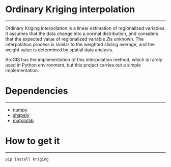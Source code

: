 # Ordinary Kriging interpolation
***

Ordinary Kriging interpolation is a linear estimation of regionalized variables. It assumes that the data change into a normal distribution, and considers that the expected value of regionalized variable $Z$is unknown. The interpolation process is similar to the weighted sliding average, and the weight value is determined by spatial data analysis.

ArcGIS has the implementation of this interpolation method, which is rarely used in Python environment, but this project carries out a simple implementation.


# Dependencies
***

- [numpy](https://numpy.org/)
- [shapely](https://www.osgeo.cn/shapely/manual.html)
- [matplotlib](https://matplotlib.org/)

# How to get it
***

`pip install kriging
`